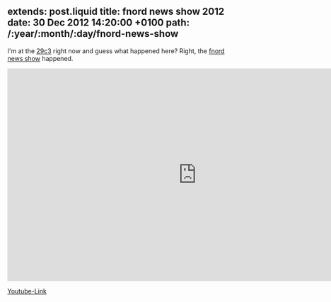 extends: post.liquid
title: fnord news show 2012
date: 30 Dec 2012 14:20:00 +0100
path: /:year/:month/:day/fnord-news-show
---

I'm at the [29c3][] right now and guess what happened here? Right, the [fnord news show][] happened.

<iframe width="853" height="480" src="https://www.youtube.com/embed/X9PlIg5ZWZE" frameborder="0" allowfullscreen></iframe>

[Youtube-Link][]

[29c3]: https://events.ccc.de/congress/2012/wiki/Main_Page
[fnord news show]: http://events.ccc.de/congress/2012/Fahrplan/events/5198.en.html
[youtube-link]: http://www.youtube.com/watch?v=X9PlIg5ZWZE

